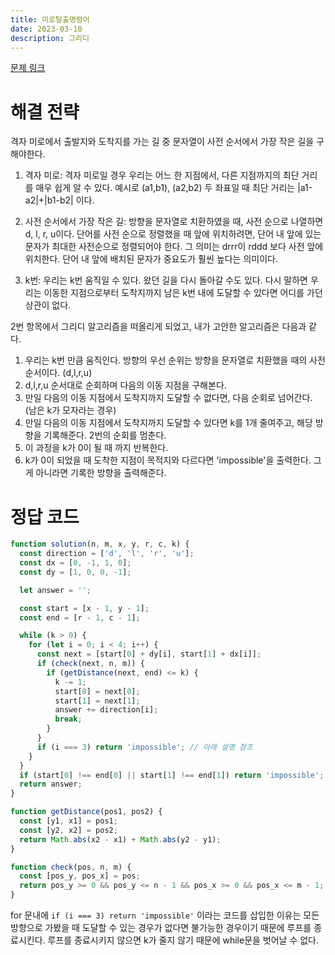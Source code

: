 ```yaml
---
title: 미로탈출명령어
date: 2023-03-10
description: 그리디
---
```


[문제 링크](https://school.programmers.co.kr/learn/courses/30/lessons/150365)

# 해결 전략

격자 미로에서 출발지와 도착지를 가는 길 중 문자열이 사전 순서에서 가장 작은 길을 구해야한다.

1. 격자 미로: 격자 미로일 경우 우리는 어느 한 지점에서, 다른 지점까지의 최단 거리를 매우 쉽게 알 수 있다. 예시로 (a1,b1), (a2,b2) 두 좌표일 때 최단 거리는 |a1-a2|+|b1-b2| 이다.

2. 사전 순서에서 가장 작은 길: 방향을 문자열로 치환하였을 때, 사전 순으로 나열하면 d, l, r, u이다. 단어를 사전 순으로 정렬했을 때 앞에 위치하려면, 단어 내 앞에 있는 문자가 최대한 사전순으로 정렬되어야 한다. 그 의미는 drrr이 rddd 보다 사전 앞에 위치한다. 단어 내 앞에 배치된 문자가 중요도가 훨씬 높다는 의미이다.

3. k번: 우리는 k번 움직일 수 있다. 왔던 길을 다시 돌아갈 수도 있다. 다시 말하면 우리는 이동한 지점으로부터 도착지까지 남은 k번 내에 도달할 수 있다면 어디를 가던 상관이 없다.

2번 항목에서 그리디 알고리즘을 떠올리게 되었고,
내가 고안한 알고리즘은 다음과 같다.

1. 우리는 k번 만큼 움직인다. 방향의 우선 순위는 방향을 문자열로 치환했을 때의 사전 순서이다. (d,l,r,u)
2. d,l,r,u 순서대로 순회하며 다음의 이동 지점을 구해본다.
3. 만일 다음의 이동 지점에서 도착지까지 도달할 수 없다면, 다음 순회로 넘어간다. (남은 k가 모자라는 경우)
4. 만일 다음의 이동 지점에서 도착지까지 도달할 수 있다면 k를 1개 줄여주고, 해당 방향을 기록해준다. 2번의 순회를 멈춘다.
5. 이 과정을 k가 0이 될 때 까지 반복한다.
6. k가 0이 되었을 때 도착한 지점이 목적지와 다르다면 'impossible'을 출력한다. 그게 아니라면 기록한 방향을 출력해준다.

# 정답 코드

```js
function solution(n, m, x, y, r, c, k) {
  const direction = ['d', 'l', 'r', 'u'];
  const dx = [0, -1, 1, 0];
  const dy = [1, 0, 0, -1];

  let answer = '';

  const start = [x - 1, y - 1];
  const end = [r - 1, c - 1];

  while (k > 0) {
    for (let i = 0; i < 4; i++) {
      const next = [start[0] + dy[i], start[1] + dx[i]];
      if (check(next, n, m)) {
        if (getDistance(next, end) <= k) {
          k -= 1;
          start[0] = next[0];
          start[1] = next[1];
          answer += direction[i];
          break;
        }
      }
      if (i === 3) return 'impossible'; // 아래 설명 참조
    }
  }
  if (start[0] !== end[0] || start[1] !== end[1]) return 'impossible';
  return answer;
}

function getDistance(pos1, pos2) {
  const [y1, x1] = pos1;
  const [y2, x2] = pos2;
  return Math.abs(x2 - x1) + Math.abs(y2 - y1);
}

function check(pos, n, m) {
  const [pos_y, pos_x] = pos;
  return pos_y >= 0 && pos_y <= n - 1 && pos_x >= 0 && pos_x <= m - 1;
}
```

for 문내에 `if (i === 3) return 'impossible'` 이라는 코드를 삽입한 이유는 모든 방향으로 가봤을 때 도달할 수 있는 경우가 없다면 불가능한 경우이기 때문에 루프를 종료시킨다. 루프를 종료시키지 않으면 k가 줄지 않기 때문에 while문을 벗어날 수 없다.
